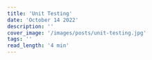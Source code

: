 ```yaml
---
title: 'Unit Testing'
date: 'October 14 2022'
description: ''
cover_image: '/images/posts/unit-testing.jpg'
tags: ''
read_length: '4 min'
---
```

